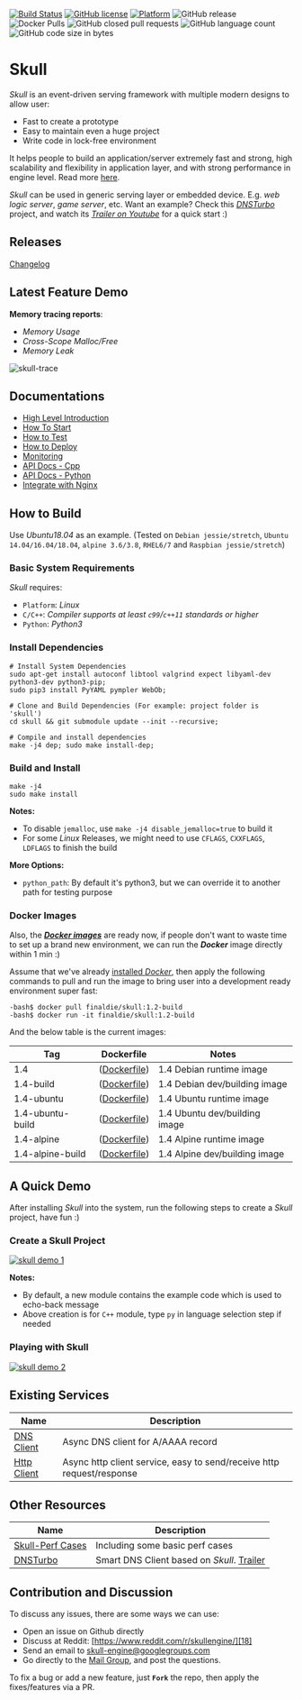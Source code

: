 [![Build Status](https://travis-ci.org/finaldie/skull.svg?branch=master)](https://travis-ci.org/finaldie/skull)
[![GitHub license](https://img.shields.io/github/license/finaldie/skull.svg)]()
[![Platform](https://img.shields.io/badge/platform-Linux-blue.svg)]()
![GitHub release](https://img.shields.io/github/release/finaldie/skull.svg)
![Docker Pulls](https://img.shields.io/docker/pulls/finaldie/skull.svg)
![GitHub closed pull requests](https://img.shields.io/github/issues-pr-closed/finaldie/skull.svg)
![GitHub language count](https://img.shields.io/github/languages/count/finaldie/skull.svg)
![GitHub code size in bytes](https://img.shields.io/github/languages/code-size/finaldie/skull.svg)

Skull
=====
_Skull_ is an event-driven serving framework with multiple modern designs to allow user:
* Fast to create a prototype
* Easy to maintain even a huge project
* Write code in lock-free environment

It helps people to build an application/server extremely fast and strong, high scalability and flexibility in application layer, and with strong performance in engine level. Read more [here][6].

_Skull_ can be used in generic serving layer or embedded device. E.g. _web logic server_, _game server_, etc. Want an example? Check this [_DNSTurbo_][16] project, and watch its [_Trailer on Youtube_][19] for a quick start :)

## Releases
[Changelog](ChangeLog.md)

## Latest Feature Demo
**Memory tracing reports**:
* _Memory Usage_
* _Cross-Scope Malloc/Free_
* _Memory Leak_

![skull-trace](https://github.com/finaldie/misc/blob/master/articals/skull/tracer/skull-trace-newformat.gif)

## Documentations
* [High Level Introduction][6]
* [How To Start][7]
* [How to Test][8]
* [How to Deploy][9]
* [Monitoring][10]
* [API Docs - Cpp][11]
* [API Docs - Python][12]
* [Integrate with Nginx][13]

## How to Build
Use _Ubuntu18.04_ as an example. (Tested on `Debian jessie/stretch`, `Ubuntu 14.04/16.04/18.04`, `alpine 3.6/3.8`, `RHEL6/7` and `Raspbian jessie/stretch`)

### Basic System Requirements
_Skull_ requires:
 - `Platform`: _Linux_
 - `C/C++`: _Compiler supports at least `c99`/`c++11` standards or higher_
 - `Python`: _Python3_

### Install Dependencies
```console
# Install System Dependencies
sudo apt-get install autoconf libtool valgrind expect libyaml-dev python3-dev python3-pip;
sudo pip3 install PyYAML pympler WebOb;

# Clone and Build Dependencies (For example: project folder is 'skull')
cd skull && git submodule update --init --recursive;

# Compile and install dependencies
make -j4 dep; sudo make install-dep;
```

### Build and Install
```console
make -j4
sudo make install
```

**Notes:**
 * To disable `jemalloc`, use `make -j4 disable_jemalloc=true` to build it
 * For some _Linux_ Releases, we might need to use `CFLAGS`, `CXXFLAGS`, `LDFLAGS` to finish the build

**More Options:**
 * `python_path`: By default it's python3, but we can override it to another path for testing purpose

### Docker Images
Also, the [**_Docker images_**][31] are ready now, if people don't want to waste time to set up a brand new environment, we can run the **_Docker_** image directly within 1 min :)

Assume that we've already [installed _Docker_][30], then apply the following commands to pull and run the image to bring user into a development ready environment super fast:
```console
-bash$ docker pull finaldie/skull:1.2-build
-bash$ docker run -it finaldie/skull:1.2-build
```

And the below table is the current images:<br>

Tag              | Dockerfile         | Notes                         |
-----------------|--------------------|-------------------------------|
1.4              | ([Dockerfile][20]) | 1.4 Debian runtime image      |
1.4-build        | ([Dockerfile][21]) | 1.4 Debian dev/building image |
1.4-ubuntu       | ([Dockerfile][22]) | 1.4 Ubuntu runtime image      |
1.4-ubuntu-build | ([Dockerfile][23]) | 1.4 Ubuntu dev/building image |
1.4-alpine       | ([Dockerfile][24]) | 1.4 Alpine runtime image      |
1.4-alpine-build | ([Dockerfile][25]) | 1.4 Alpine dev/building image |

## A Quick Demo
After installing _Skull_ into the system, run the following steps to
create a _Skull_ project, have fun :)

### Create a Skull Project
[![skull demo 1](http://g.recordit.co/6yGrVG7i0s.gif)]()

**Notes:**
 * By default, a new module contains the example code which is used to echo-back message
 * Above creation is for `C++` module, type `py` in language selection step if needed

### Playing with Skull
[![skull demo 2](http://g.recordit.co/vSON9N6nuV.gif)]()

## Existing Services
Name                  | Description |
----------------------|-------------|
[DNS Client][2] | Async DNS client for A/AAAA record |
[Http Client][15] | Async http client service, easy to send/receive http request/response |

## Other Resources
Name                  | Description |
----------------------|-------------|
[Skull-Perf Cases][5] | Including some basic perf cases |
[DNSTurbo][16]        | Smart DNS Client based on _Skull_. [Trailer][17] |

## Contribution and Discussion
To discuss any issues, there are some ways we can use:
 - Open an issue on Github directly
 - Discuss at Reddit: [https://www.reddit.com/r/skullengine/][18]
 - Send an email to skull-engine@googlegroups.com
 - Go directly to the [Mail Group][14], and post the questions.

To fix a bug or add a new feature, just **`Fork`** the repo, then apply the fixes/features via a PR.

[1]: https://github.com/finaldie/skull-admin-c
[2]: https://github.com/finaldie/skull-service-dns
[3]: https://developers.google.com/protocol-buffers/
[4]: https://github.com/finaldie/final_libs
[5]: https://github.com/finaldie/skull-perf
[6]: https://github.com/finaldie/skull/wiki
[7]: https://github.com/finaldie/skull/wiki/How-To-Start
[8]: https://github.com/finaldie/skull/wiki/How-To-Test
[9]: https://github.com/finaldie/skull/wiki/How-To-Deploy
[10]: https://github.com/finaldie/skull/wiki/Monitoring
[11]: https://github.com/finaldie/skull/wiki/API-Doc-:-Cpp
[12]: https://github.com/finaldie/skull/wiki/API-Doc-:-Python
[13]: https://github.com/finaldie/skull/wiki/Integrate-with-Nginx
[14]: https://groups.google.com/forum/#!forum/skull-engine
[15]: https://github.com/finaldie/skull-service-httpcli
[16]: https://github.com/finaldie/DNSTurbo
[17]: https://github.com/finaldie/DNSTurbo#trailer
[18]: https://www.reddit.com/r/skullengine/
[19]: https://www.youtube.com/watch?v=2u_-Wl7sDdA

[20]: https://github.com/finaldie/dockerfiles/blob/master/skull/1.4/Dockerfile
[21]: https://github.com/finaldie/dockerfiles/blob/master/skull/1.4/Dockerfile.build
[22]: https://github.com/finaldie/dockerfiles/blob/master/skull/1.4/ubuntu/Dockerfile
[23]: https://github.com/finaldie/dockerfiles/blob/master/skull/1.4/ubuntu/Dockerfile.build
[24]: https://github.com/finaldie/dockerfiles/blob/master/skull/1.4/alpine/Dockerfile
[25]: https://github.com/finaldie/dockerfiles/blob/master/skull/1.4/alpine/Dockerfile.build

[30]: https://docs.docker.com/engine/installation/linux/docker-ce/ubuntu/
[31]: https://hub.docker.com/r/finaldie/skull/
